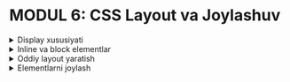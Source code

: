 # MODUL 6: CSS Layout va Joylashuv

<details>
    <summary>Display xususiyati</summary>

## 6.1 Display Xususiyati

### Display nima?

**Display xususiyati** - elementning qanday ko'rsatilishini belgilaydi. Har bir HTML elementi o'zining default display qiymatiga ega.

### Asosiy display qiymatlari

#### 1. Block - to'liq kenglik
```css
.block-element {
    display: block;
}
```

#### 2. Inline - matn kabi
```css
.inline-element {
    display: inline;
}
```

#### 3. Inline-block - aralash
```css
.inline-block-element {
    display: inline-block;
}
```

#### 4. None - yashirish
```css
.yashirilgan-element {
    display: none;
}
```

### Block elementlar

#### Xususiyatlari:
- To'liq kenglikni egallaydi
- Yangi qatordan boshlanadi
- Kenglik va balandlik o'rnatish mumkin
- Margin va padding ishlaydi

#### Misollar:
```html
<div style="display: block; background-color: lightblue; padding: 10px;">
    Bu block element
</div>

<p style="display: block; background-color: lightgreen; padding: 10px;">
    Bu ham block element
</p>
```

### Inline elementlar

#### Xususiyatlari:
- Faqat kerakli joyni egallaydi
- Boshqa elementlar bilan bir qatorda turadi
- Kenglik va balandlik o'rnatib bo'lmaydi
- Faqat gorizontal margin va padding ishlaydi

#### Misollar:
```html
<span style="display: inline; background-color: yellow; padding: 5px;">
    Bu inline element
</span>

<strong style="display: inline; background-color: orange; padding: 5px;">
    Bu ham inline element
</strong>
```

### Inline-block elementlar

#### Xususiyatlari:
- Inline kabi bir qatorda turadi
- Block kabi kenglik va balandlik o'rnatish mumkin
- Margin va padding to'liq ishlaydi

#### Misollar:
```html
<div style="display: inline-block; width: 100px; height: 50px; background-color: pink; margin: 5px;">
    Inline-block 1
</div>

<div style="display: inline-block; width: 100px; height: 50px; background-color: lightcoral; margin: 5px;">
    Inline-block 2
</div>
```

### Display qiymatlarini o'zgartirish

#### 1. Span ni block qilish
```css
span {
    display: block;
    background-color: lightblue;
    padding: 10px;
    margin: 5px;
}
```

#### 2. Div ni inline qilish
```css
div {
    display: inline;
    background-color: lightgreen;
    padding: 5px;
}
```

#### 3. Elementlarni yashirish
```css
.yashirish {
    display: none;
}
```

### Amaliy misollar

[CodePenda ko'rish](https://codepen.io/Ilmla/pen/PwZOLbJ)

<img width="531" height="391" alt="image" src="https://github.com/user-attachments/assets/56c5a4e7-082a-4e1d-b0d8-0ce0391b62a7" />


#### 1. Display qiymatlari taqqoslash
```html
<style>
.block-demo {
    display: block;
    background-color: #e3f2fd;
    padding: 15px;
    margin: 5px;
    border: 2px solid #2196f3;
}

.inline-demo {
    display: inline;
    background-color: #f3e5f5;
    padding: 10px;
    margin: 5px;
    border: 2px solid #9c27b0;
}

.inline-block-demo {
    display: inline-block;
    width: 120px;
    height: 60px;
    background-color: #e8f5e8;
    padding: 10px;
    margin: 5px;
    border: 2px solid #4caf50;
    text-align: center;
    line-height: 40px;
}
</style>

<h3>Display qiymatlari</h3>

<h4>Block elementlar:</h4>
<div class="block-demo">Block element 1</div>
<div class="block-demo">Block element 2</div>

<h4>Inline elementlar:</h4>
<span class="inline-demo">Inline 1</span>
<span class="inline-demo">Inline 2</span>
<span class="inline-demo">Inline 3</span>

<h4>Inline-block elementlar:</h4>
<div class="inline-block-demo">Inline-block 1</div>
<div class="inline-block-demo">Inline-block 2</div>
<div class="inline-block-demo">Inline-block 3</div>
```

#### 2. Kartochkalar qatori
```html
<style>
.kartochka {
    display: inline-block;
    width: 150px;
    height: 100px;
    background-color: white;
    border: 2px solid #ddd;
    border-radius: 8px;
    padding: 15px;
    margin: 10px;
    text-align: center;
    box-shadow: 0 2px 4px rgba(0,0,0,0.1);
}

.kartochka h4 {
    margin: 0 0 10px 0;
    color: #333;
}

.kartochka p {
    margin: 0;
    color: #666;
    font-size: 14px;
}
</style>

<div class="kartochka">
    <h4>Kartochka 1</h4>
    <p>Birinchi kartochka</p>
</div>

<div class="kartochka">
    <h4>Kartochka 2</h4>
    <p>Ikkinchi kartochka</p>
</div>

<div class="kartochka">
    <h4>Kartochka 3</h4>
    <p>Uchinchi kartochka</p>
</div>
```

</details>

<details>
    <summary>Inline va block elementlar</summary>

## 6.2 Inline va Block Elementlar

### Block elementlar ro'yxati

#### HTML block elementlari:
- `<div>` - umumiy konteyner
- `<p>` - paragraf
- `<h1>`, `<h2>`, `<h3>` - sarlavhalar
- `<ul>`, `<ol>` - ro'yxatlar
- `<li>` - ro'yxat elementlari
- `<section>`, `<article>` - maqola bo'limlari
- `<header>`, `<footer>` - sahifa qismlari

#### Block element xususiyatlari:
```css
.block-element {
    display: block;              /* Default qiymat */
    width: 100%;                /* To'liq kenglik */
    margin: 10px 0;             /* Vertikal margin */
    padding: 15px;              /* Ichki bo'shliq */
    background-color: lightblue;
}
```

### Inline elementlar ro'yxati

#### HTML inline elementlari:
- `<span>` - matn qismi
- `<strong>`, `<em>` - matn formatlash
- `<a>` - havola
- `<img>` - rasm
- `<code>` - kod matni
- `<small>` - kichik matn

#### Inline element xususiyatlari:
```css
.inline-element {
    display: inline;             /* Default qiymat */
    padding: 5px;               /* Faqat gorizontal padding */
    margin: 0 5px;              /* Faqat gorizontal margin */
    background-color: lightgreen;
}
```

### Block va inline farqi

#### 1. Kenglik farqi
```html
<style>
.block-farq {
    display: block;
    background-color: #ffeb3b;
    padding: 10px;
    margin: 5px;
}

.inline-farq {
    display: inline;
    background-color: #4caf50;
    padding: 10px;
    margin: 5px;
}
</style>

<h4>Block elementlar (to'liq kenglik):</h4>
<div class="block-farq">Block 1</div>
<div class="block-farq">Block 2</div>

<h4>Inline elementlar (kerakli kenglik):</h4>
<span class="inline-farq">Inline 1</span>
<span class="inline-farq">Inline 2</span>
<span class="inline-farq">Inline 3</span>
```

#### 2. Margin va padding farqi
```html
<style>
.margin-demo {
    background-color: #e1f5fe;
    border: 2px solid #0277bd;
}

.block-margin {
    display: block;
    margin: 20px;
    padding: 15px;
}

.inline-margin {
    display: inline;
    margin: 20px;
    padding: 15px;
}
</style>

<h4>Block element margin:</h4>
<div class="margin-demo block-margin">Block element</div>
<div class="margin-demo block-margin">Block element</div>

<h4>Inline element margin:</h4>
<span class="margin-demo inline-margin">Inline element</span>
<span class="margin-demo inline-margin">Inline element</span>
```

### Display qiymatini o'zgartirish

#### 1. Inline ni block qilish
```css
span {
    display: block;
    width: 200px;
    height: 50px;
    background-color: lightcoral;
    margin: 10px 0;
    text-align: center;
    line-height: 50px;
}
```

#### 2. Block ni inline qilish
```css
div {
    display: inline;
    background-color: lightblue;
    padding: 5px;
    margin: 0 5px;
}
```

### Amaliy misollar

#### 1. Navigatsiya menyu
```html
<style>
.nav-menu {
    background-color: #2c3e50;
    padding: 15px;
}

.nav-menu a {
    display: inline-block;
    color: white;
    text-decoration: none;
    padding: 10px 20px;
    margin: 0 5px;
    background-color: #34495e;
    border-radius: 5px;
    transition: background-color 0.3s ease;
}

.nav-menu a:hover {
    background-color: #3498db;
}
</style>

<nav class="nav-menu">
    <a href="#">Bosh sahifa</a>
    <a href="#">Xizmatlar</a>
    <a href="#">Portfolio</a>
    <a href="#">Aloqa</a>
</nav>
```

#### 2. Matn formatlash
```html
<style>
.matn-formatlash {
    font-size: 18px;
    line-height: 1.6;
}

.matn-formatlash strong {
    display: inline;
    background-color: #ffeb3b;
    padding: 2px 4px;
    font-weight: bold;
}

.matn-formatlash em {
    display: inline;
    background-color: #e8f5e8;
    padding: 2px 4px;
    font-style: italic;
}

.matn-formatlash code {
    display: inline;
    background-color: #f5f5f5;
    padding: 2px 6px;
    border: 1px solid #ddd;
    font-family: monospace;
}
</style>

<div class="matn-formatlash">
    <p>Bu yerda <strong>muhim matn</strong> va <em>qiyin matn</em> mavjud.</p>
    <p>Dasturlashda <code>display: block</code> va <code>display: inline</code> ishlatiladi.</p>
</div>
```

#### 3. Kartochkalar qatori
```html
<style>
.kartochkalar-qatori {
    text-align: center;
    padding: 20px;
}

.kartochka {
    display: inline-block;
    width: 180px;
    height: 120px;
    background-color: white;
    border: 2px solid #e0e0e0;
    border-radius: 10px;
    padding: 20px;
    margin: 10px;
    box-shadow: 0 2px 8px rgba(0,0,0,0.1);
    text-align: center;
    vertical-align: top;
}

.kartochka h3 {
    margin: 0 0 10px 0;
    color: #333;
    font-size: 16px;
}

.kartochka p {
    margin: 0;
    color: #666;
    font-size: 14px;
}
</style>

<div class="kartochkalar-qatori">
    <div class="kartochka">
        <h3>HTML</h3>
        <p>Web-sahifa strukturasi</p>
    </div>
    
    <div class="kartochka">
        <h3>CSS</h3>
        <p>Web-sahifa dizayni</p>
    </div>
    
    <div class="kartochka">
        <h3>JavaScript</h3>
        <p>Web-sahifa interaktivligi</p>
    </div>
</div>
```

</details>

<details>
    <summary>Oddiy layout yaratish</summary>

## 6.3 Oddiy Layout Yaratish

### Layout nima?

**Layout** - web-sahifadagi elementlarning joylashuvini va tartibini belgilaydi. Yaxshi layout foydalanuvchiga qulay bo'ladi.

### Asosiy layout elementlari

#### 1. Header - sahifa boshi
```html
<header>
    <h1>Sahifa sarlavhasi</h1>
    <nav>Navigatsiya menyu</nav>
</header>
```

#### 2. Main - asosiy mazmun
```html
<main>
    <article>Asosiy maqola</article>
    <aside>Yon panel</aside>
</main>
```

#### 3. Footer - sahifa oyog'i
```html
<footer>
    <p>Copyright ma'lumotlari</p>
</footer>
```

### Semantic HTML nima?

**Semantic HTML** - HTML elementlarining ma'nosi va vazifasini aniq ko'rsatadigan tegler. Bu elementlar faqat ko'rinish uchun emas, balki mazmunning ma'nosini ham bildiradi.

#### Semantic HTML afzalliklari:
- **SEO yaxshilash** - qidiruv tizimlari sahifani yaxshiroq tushunadi
- **Accessibility** - ko'zi ojizlar uchun ekran o'qish dasturlari yaxshiroq ishlaydi
- **Kodni tushunish** - dasturchilar uchun kod yaxshiroq tushunarli
- **Kelajakda o'zgartirish** - dizayn o'zgartirishda mazmun saqlanadi

### Asosiy semantic elementlar

#### 1. `<header>` - sahifa yoki bo'lim boshi
```html
<header>
    <h1>Sahifa sarlavhasi</h1>
    <nav>
        <ul>
            <li><a href="#home">Bosh sahifa</a></li>
            <li><a href="#about">Haqida</a></li>
            <li><a href="#contact">Aloqa</a></li>
        </ul>
    </nav>
</header>
```

#### 2. `<nav>` - navigatsiya menyu
```html
<nav>
    <ul>
        <li><a href="#home">Bosh sahifa</a></li>
        <li><a href="#services">Xizmatlar</a></li>
        <li><a href="#contact">Aloqa</a></li>
    </ul>
</nav>
```

#### 3. `<main>` - asosiy mazmun
```html
<main>
    <h2>Asosiy mazmun</h2>
    <p>Bu yerda sahifaning asosiy mazmuni joylashadi.</p>
</main>
```

#### 4. `<article>` - mustaqil maqola
```html
<article>
    <h2>Maqola sarlavhasi</h2>
    <p>Maqola mazmuni...</p>
    <footer>
        <p>Muallif: John Doe</p>
    </footer>
</article>
```

#### 5. `<section>` - mavzu bo'limi
```html
<section>
    <h2>Yangi bo'lim</h2>
    <p>Bu bo'limning mazmuni...</p>
</section>
```

#### 6. `<aside>` - yon panel
```html
<aside>
    <h3>Yon ma'lumot</h3>
    <p>Bu ma'lumot asosiy mazmun bilan bog'liq, lekin alohida.</p>
</aside>
```

#### 7. `<footer>` - sahifa yoki bo'lim oyog'i
```html
<footer>
    <p>&copy; 2024 Mening Saytim</p>
    <p>Aloqa: info@example.com</p>
</footer>
```

### Semantic HTML vs Oddiy div

#### ❌ Yomon: Faqat div ishlatish
```html
<div class="header">
    <div class="title">Sahifa sarlavhasi</div>
    <div class="menu">Menyu</div>
</div>
<div class="content">
    <div class="article">Maqola</div>
</div>
<div class="footer">Pastki qism</div>
```

#### ✅ Yaxshi: Semantic HTML ishlatish
```html
<header>
    <h1>Sahifa sarlavhasi</h1>
    <nav>Menyu</nav>
</header>
<main>
    <article>Maqola</article>
</main>
<footer>Pastki qism</footer>
```

### Oddiy sahifa struktura

#### 1. Semantic HTML struktura
```html
<!DOCTYPE html>
<html lang="uz">
<head>
    <meta charset="UTF-8">
    <meta name="viewport" content="width=device-width, initial-scale=1.0">
    <title>Mening Saytim - Semantic HTML</title>
</head>
<body>
    <header>
        <h1>Mening Saytim</h1>
        <nav>
            <ul>
                <li><a href="#home">Bosh sahifa</a></li>
                <li><a href="#about">Haqida</a></li>
                <li><a href="#contact">Aloqa</a></li>
            </ul>
        </nav>
    </header>
    
    <main>
        <section>
            <h2>Asosiy mazmun</h2>
            <article>
                <h3>Maqola sarlavhasi</h3>
                <p>Maqola mazmuni...</p>
            </article>
        </section>
        
        <aside>
            <h3>Yon panel</h3>
            <p>Qo'shimcha ma'lumotlar...</p>
        </aside>
    </main>
    
    <footer>
        <p>&copy; 2024 Mening Saytim. Barcha huquqlar himoyalangan.</p>
    </footer>
</body>
</html>
```

#### 2. Semantic HTML uchun CSS stil
```css
/* Header styling */
header {
    background-color: #333;
    color: white;
    padding: 20px;
    text-align: center;
}

header h1 {
    margin: 0;
    font-size: 2em;
}

/* Navigation styling */
nav ul {
    list-style: none;
    padding: 0;
    margin: 20px 0 0 0;
    display: inline-block;
}

nav li {
    display: inline-block;
    margin: 0 15px;
}

nav a {
    color: white;
    text-decoration: none;
    padding: 10px 15px;
    border-radius: 4px;
    transition: background-color 0.3s;
}

nav a:hover {
    background-color: #555;
}

/* Main content styling */
main {
    max-width: 1200px;
    margin: 0 auto;
    padding: 20px;
    min-height: 400px;
}

/* Section styling */
section {
    margin-bottom: 30px;
    padding: 20px;
    background-color: #f9f9f9;
    border-radius: 8px;
}

/* Article styling */
article {
    background-color: white;
    padding: 20px;
    margin: 20px 0;
    border-radius: 8px;
    box-shadow: 0 2px 5px rgba(0,0,0,0.1);
}

article h3 {
    color: #333;
    margin-top: 0;
}

/* Aside (sidebar) styling */
aside {
    background-color: #e8f4f8;
    padding: 20px;
    border-radius: 8px;
    border-left: 4px solid #2196F3;
}

aside h3 {
    color: #1976D2;
    margin-top: 0;
}

/* Footer styling */
footer {
    background-color: #333;
    color: white;
    padding: 20px;
    text-align: center;
    margin-top: 40px;
}

footer p {
    margin: 5px 0;
}
```

### Amaliy misol: Semantic HTML blog sahifasi

```html
<!DOCTYPE html>
<html lang="uz">
<head>
    <meta charset="UTF-8">
    <meta name="viewport" content="width=device-width, initial-scale=1.0">
    <title>CSS Layout Blog - Semantic HTML</title>
    <style>
        body {
            font-family: Arial, sans-serif;
            line-height: 1.6;
            margin: 0;
            padding: 0;
            background-color: #f4f4f4;
        }
        
        header {
            background-color: #2c3e50;
            color: white;
            padding: 1rem 0;
            text-align: center;
        }
        
        header h1 {
            margin: 0;
            font-size: 2.5rem;
        }
        
        nav {
            margin-top: 1rem;
        }
        
        nav ul {
            list-style: none;
            padding: 0;
            margin: 0;
        }
        
        nav li {
            display: inline-block;
            margin: 0 1rem;
        }
        
        nav a {
            color: white;
            text-decoration: none;
            padding: 0.5rem 1rem;
            border-radius: 4px;
            transition: background-color 0.3s;
        }
        
        nav a:hover {
            background-color: #34495e;
        }
        
        main {
            max-width: 1200px;
            margin: 2rem auto;
            padding: 0 1rem;
            display: flex;
            gap: 2rem;
        }
        
        section {
            flex: 2;
        }
        
        article {
            background-color: white;
            margin-bottom: 2rem;
            padding: 2rem;
            border-radius: 8px;
            box-shadow: 0 2px 10px rgba(0,0,0,0.1);
        }
        
        article h2 {
            color: #2c3e50;
            margin-top: 0;
        }
        
        article .meta {
            color: #7f8c8d;
            font-size: 0.9rem;
            margin-bottom: 1rem;
        }
        
        aside {
            flex: 1;
            background-color: white;
            padding: 2rem;
            border-radius: 8px;
            box-shadow: 0 2px 10px rgba(0,0,0,0.1);
            height: fit-content;
        }
        
        aside h3 {
            color: #2c3e50;
            margin-top: 0;
        }
        
        aside ul {
            list-style: none;
            padding: 0;
        }
        
        aside li {
            padding: 0.5rem 0;
            border-bottom: 1px solid #ecf0f1;
        }
        
        aside a {
            color: #3498db;
            text-decoration: none;
        }
        
        aside a:hover {
            text-decoration: underline;
        }
        
        footer {
            background-color: #2c3e50;
            color: white;
            text-align: center;
            padding: 2rem;
            margin-top: 3rem;
        }
        
        footer p {
            margin: 0.5rem 0;
        }
    </style>
</head>
<body>
    <header>
        <h1>CSS Layout Blog</h1>
        <nav>
            <ul>
                <li><a href="#home">Bosh sahifa</a></li>
                <li><a href="#articles">Maqolalar</a></li>
                <li><a href="#about">Haqida</a></li>
                <li><a href="#contact">Aloqa</a></li>
            </ul>
        </nav>
    </header>
    
    <main>
        <section>
            <article>
                <h2>CSS Display xususiyati haqida</h2>
                <div class="meta">2024 yil 15 yanvar | CSS | 5 daqiqa o'qish</div>
                <p>CSS display xususiyati elementning qanday ko'rsatilishini belgilaydi. Bu juda muhim xususiyat bo'lib, layout yaratishda asosiy rol o'ynaydi.</p>
                <p>Display xususiyatining asosiy qiymatlari: block, inline, inline-block va none. Har birining o'ziga xos xususiyatlari bor.</p>
            </article>
            
            <article>
                <h2>Position xususiyati bilan ishlash</h2>
                <div class="meta">2024 yil 10 yanvar | CSS | 7 daqiqa o'qish</div>
                <p>Position xususiyati elementlarni sahifada joylashtirish uchun ishlatiladi. Static, relative, absolute va fixed qiymatlari mavjud.</p>
                <p>Har bir position turi o'ziga xos xususiyatlarga ega va turli vaziyatlarda ishlatiladi.</p>
            </article>
            
            <article>
                <h2>Semantic HTML afzalliklari</h2>
                <div class="meta">2024 yil 5 yanvar | HTML | 4 daqiqa o'qish</div>
                <p>Semantic HTML elementlar mazmunning ma'nosini aniq ko'rsatadi. Bu SEO, accessibility va kodni tushunish uchun juda foydali.</p>
                <p>Header, nav, main, article, section, aside va footer kabi elementlar semantic HTML ning asosiy qismlari hisoblanadi.</p>
            </article>
        </section>
        
        <aside>
            <h3>So'nggi maqolalar</h3>
            <ul>
                <li><a href="#">CSS Flexbox qo'llanmasi</a></li>
                <li><a href="#">Responsive dizayn asoslari</a></li>
                <li><a href="#">CSS Grid tizimi</a></li>
                <li><a href="#">Web dizayn prinsiplari</a></li>
            </ul>
            
            <h3>Kategoriyalar</h3>
            <ul>
                <li><a href="#">HTML</a></li>
                <li><a href="#">CSS</a></li>
                <li><a href="#">JavaScript</a></li>
                <li><a href="#">Web dizayn</a></li>
            </ul>
        </aside>
    </main>
    
    <footer>
        <p>&copy; 2024 CSS Layout Blog. Barcha huquqlar himoyalangan.</p>
        <p>Aloqa: info@csslayoutblog.uz | Telefon: +998 90 123 45 67</p>
    </footer>
</body>
</html>
```

### Oddiy kartochka layout

#### 1. HTML struktura
```html
<div class="kartochka">
    <h3>Kartochka sarlavhasi</h3>
    <p>Bu yerda kartochka mazmuni joylashadi. Oddiy va chiroyli dizayn.</p>
    <button>Tugma</button>
</div>
```

#### 2. CSS stillar
```css
.kartochka {
    width: 300px;
    border: 2px solid #ddd;
    border-radius: 8px;
    padding: 20px;
    margin: 20px;
    background-color: white;
    box-shadow: 0 2px 5px rgba(0,0,0,0.1);
}

.kartochka h3 {
    color: #333;
    margin-top: 0;
}

.kartochka button {
    background-color: #4CAF50;
    color: white;
    border: none;
    padding: 10px 20px;
    border-radius: 4px;
    cursor: pointer;
}
```

### Ikki ustunli layout (inline-block bilan)

#### 1. HTML struktura
```html
<div class="konteyner">
    <div class="chap-ustun">
        <h2>Chap ustun</h2>
        <p>Chap ustun mazmuni</p>
    </div>
    
    <div class="o_ng-ustun">
        <h2>O'ng ustun</h2>
        <p>O'ng ustun mazmuni</p>
    </div>
</div>
```

#### 2. CSS stillar
```css
.konteyner {
    width: 100%;
    max-width: 1000px;
    margin: 0 auto;
}

.chap-ustun {
    display: inline-block;
    width: 48%;
    background-color: #f8f9fa;
    padding: 20px;
    margin-right: 2%;
    vertical-align: top;
}

.o_ng-ustun {
    display: inline-block;
    width: 48%;
    background-color: #e9ecef;
    padding: 20px;
    vertical-align: top;
    margin-left: 10px;
}
```

### Amaliy misol: Oddiy blog sahifasi

```html
<!DOCTYPE html>
<html>
<head>
    <title>Mening Blogim</title>
    <style>
        body {
            font-family: Arial, sans-serif;
            margin: 0;
            padding: 0;
            background-color: #f5f5f5;
        }
        
        .header {
            background-color: #333;
            color: white;
            padding: 20px;
            text-align: center;
        }
        
        .main-content {
            max-width: 1000px;
            margin: 20px auto;
            padding: 0 20px;
        }
        
        .blog-post {
            background-color: white;
            border: 1px solid #ddd;
            border-radius: 8px;
            padding: 20px;
            margin: 20px 0;
            box-shadow: 0 2px 5px rgba(0,0,0,0.1);
        }
        
        .blog-post h2 {
            color: #333;
            margin-top: 0;
        }
        
        .blog-post .date {
            color: #666;
            font-size: 14px;
            margin-bottom: 15px;
        }
        
        .sidebar {
            display: inline-block;
            width: 30%;
            background-color: white;
            border: 1px solid #ddd;
            border-radius: 8px;
            padding: 20px;
            margin: 20px 0;
            vertical-align: top;
        }
        
        .content {
            display: inline-block;
            width: 65%;
            margin-right: 5%;
            vertical-align: top;
        }
        
        .footer {
            background-color: #333;
            color: white;
            text-align: center;
            padding: 20px;
            margin-top: 40px;
        }
    </style>
</head>
<body>
    <div class="header">
        <h1>Mening Blogim</h1>
        <p>CSS Layout o'rganish haqida</p>
    </div>
    
    <div class="main-content">
        <div class="content">
            <div class="blog-post">
                <h2>CSS Display xususiyati</h2>
                <div class="date">2024 yil 15 yanvar</div>
                <p>CSS display xususiyati elementning qanday ko'rsatilishini belgilaydi. Bu juda muhim xususiyat.</p>
            </div>
            
            <div class="blog-post">
                <h2>Position xususiyati</h2>
                <div class="date">2024 yil 10 yanvar</div>
                <p>Position xususiyati elementlarni sahifada joylashtirish uchun ishlatiladi.</p>
            </div>
        </div>
        
        <div class="sidebar">
            <h3>Yon menyu</h3>
            <ul>
                <li>Bosh sahifa</li>
                <li>Haqida</li>
                <li>Aloqa</li>
            </ul>
        </div>
    </div>
    
    <div class="footer">
        <p>&copy; 2024 Mening Blogim</p>
    </div>
</body>
</html>
```

### Amaliy misollar

#### 1. Oddiy sahifa layout
```html
<style>
.oddiy-sahifa {
    max-width: 800px;
    margin: 0 auto;
    font-family: Arial, sans-serif;
}

.sahifa-header {
    background-color: #2c3e50;
    color: white;
    padding: 20px;
    text-align: center;
}

.sahifa-header h1 {
    margin: 0;
    font-size: 2em;
}

.sahifa-main {
    padding: 30px 20px;
    background-color: white;
    min-height: 400px;
}

.sahifa-main h2 {
    color: #2c3e50;
    border-bottom: 2px solid #3498db;
    padding-bottom: 10px;
}

.sahifa-footer {
    background-color: #34495e;
    color: white;
    padding: 15px;
    text-align: center;
}
</style>

<div class="oddiy-sahifa">
    <header class="sahifa-header">
        <h1>Mening Web-sahifam</h1>
        <p>CSS Layout asoslari</p>
    </header>
    
    <main class="sahifa-main">
        <h2>Asosiy mazmun</h2>
        <p>Bu yerda sahifaning asosiy mazmuni joylashadi. CSS layout yordamida elementlar chiroyli tartibda joylashtiriladi.</p>
        
        <h3>Layout elementlari:</h3>
        <ul>
            <li>Header - sahifa boshi</li>
            <li>Main - asosiy mazmun</li>
            <li>Footer - sahifa oyog'i</li>
        </ul>
    </main>
    
    <footer class="sahifa-footer">
        <p>&copy; 2024 Mening Web-sahifam</p>
    </footer>
</div>
```

#### 2. Kartochkalar layout
```html
<style>
.kartochkalar-layout {
    max-width: 900px;
    margin: 20px auto;
    padding: 20px;
}

.kartochka {
    display: inline-block;
    width: 250px;
    background-color: white;
    border: 2px solid #e0e0e0;
    border-radius: 10px;
    padding: 20px;
    margin: 15px;
    box-shadow: 0 2px 8px rgba(0,0,0,0.1);
    vertical-align: top;
}

.kartochka h3 {
    color: #2c3e50;
    margin: 0 0 15px 0;
    font-size: 1.3em;
}

.kartochka p {
    color: #666;
    line-height: 1.5;
    margin: 0;
}

.kartochka .rang-1 {
    border-left: 4px solid #e74c3c;
}

.kartochka .rang-2 {
    border-left: 4px solid #3498db;
}

.kartochka .rang-3 {
    border-left: 4px solid #2ecc71;
}
</style>

<div class="kartochkalar-layout">
    <div class="kartochka rang-1">
        <h3>HTML</h3>
        <p>HTML web-sahifalarning asosini tashkil qiladi. U sahifa strukturasi va mazmunini belgilaydi.</p>
    </div>
    
    <div class="kartochka rang-2">
        <h3>CSS</h3>
        <p>CSS web-sahifalarni chiroyli qiladi. Ranglar, shriftlar va layout CSS orqali amalga oshiriladi.</p>
    </div>
    
    <div class="kartochka rang-3">
        <h3>JavaScript</h3>
        <p>JavaScript web-sahifalarni interaktiv qiladi. Foydalanuvchi harakatlariga javob beradi.</p>
    </div>
</div>
```

#### 3. Ikki ustunli layout
```html
<style>
.ikki-ustun-layout {
    max-width: 1000px;
    margin: 20px auto;
    display: flex;
    gap: 20px;
    padding: 0 20px;
}

.asosiy-ustun {
    flex: 2;
    background-color: white;
    padding: 25px;
    border: 1px solid #e0e0e0;
    border-radius: 8px;
    box-shadow: 0 2px 4px rgba(0,0,0,0.1);
}

.yon-ustun {
    flex: 1;
    background-color: #f8f9fa;
    padding: 25px;
    border: 1px solid #e0e0e0;
    border-radius: 8px;
    box-shadow: 0 2px 4px rgba(0,0,0,0.1);
}

.asosiy-ustun h2,
.yon-ustun h3 {
    color: #2c3e50;
    margin-top: 0;
}

.yon-ustun ul {
    list-style: none;
    padding: 0;
}

.yon-ustun li {
    padding: 8px 0;
    border-bottom: 1px solid #e0e0e0;
}

.yon-ustun a {
    color: #3498db;
    text-decoration: none;
}

.yon-ustun a:hover {
    text-decoration: underline;
}
</style>

<div class="ikki-ustun-layout">
    <div class="asosiy-ustun">
        <h2>Asosiy maqola</h2>
        <p>Bu yerda asosiy maqola mazmuni joylashadi. U keng joy egallaydi va foydalanuvchining diqqat markazida bo'ladi.</p>
        
        <h3>CSS Layout haqida</h3>
        <p>CSS layout web-sahifadagi elementlarning joylashuvini boshqarish uchun ishlatiladi. Display, overflow va boshqa xususiyatlar yordamida chiroyli sahifalar yaratish mumkin.</p>
        
        <p>Layout yaratishda quyidagi elementlar muhim:</p>
        <ul>
            <li>Header - sahifa boshi</li>
            <li>Navigation - navigatsiya menyu</li>
            <li>Main content - asosiy mazmun</li>
            <li>Sidebar - yon panel</li>
            <li>Footer - sahifa oyog'i</li>
        </ul>
    </div>
    
    <div class="yon-ustun">
        <h3>Menyu</h3>
        <ul>
            <li><a href="#">Bosh sahifa</a></li>
            <li><a href="#">CSS asoslari</a></li>
            <li><a href="#">Layout</a></li>
            <li><a href="#">Misol</a></li>
            <li><a href="#">Aloqa</a></li>
        </ul>
        
        <h3>Foydali havolalar</h3>
        <ul>
            <li><a href="#">CSS qo'llanma</a></li>
            <li><a href="#">HTML qo'llanma</a></li>
            <li><a href="#">Web-dizayn</a></li>
        </ul>
    </div>
</div>
```

</details>

<details>
    <summary>Elementlarni joylash</summary>

## 6.4 Elementlarni Joylash

### Position xususiyati

#### 1. Static - oddiy joylashuv (default)
```css
.static-element {
    position: static;
}
```

#### 2. Relative - nisbiy joylashuv
```css
.relative-element {
    position: relative;
    top: 10px;
    left: 20px;
}
```

#### 3. Absolute - mutlaq joylashuv
```css
.absolute-element {
    position: absolute;
    top: 50px;
    right: 30px;
}
```

#### 4. Fixed - qo'zg'aluvchan joylashuv
```css
.fixed-element {
    position: fixed;
    top: 20px;
    right: 20px;
}
```


### Amaliy misollar

#### 1. Position qiymatlari
```html
<style>
.position-demo {
    position: relative;
    width: 400px;
    height: 300px;
    border: 2px solid #333;
    background-color: #f0f0f0;
    margin: 20px;
}

.static-box {
    position: static;
    background-color: #e3f2fd;
    padding: 10px;
    margin: 5px;
    border: 1px solid #2196f3;
}

.relative-box {
    position: relative;
    top: 20px;
    left: 30px;
    background-color: #f3e5f5;
    padding: 10px;
    border: 1px solid #9c27b0;
}

.absolute-box {
    position: absolute;
    top: 50px;
    right: 20px;
    background-color: #e8f5e8;
    padding: 10px;
    border: 1px solid #4caf50;
}

.fixed-box {
    position: fixed;
    top: 20px;
    right: 20px;
    background-color: #fff3e0;
    padding: 10px;
    border: 1px solid #ff9800;
    z-index: 1000;
}
</style>

<div class="position-demo">
    <div class="static-box">Static (oddiy)</div>
    <div class="relative-box">Relative (nisbiy)</div>
    <div class="absolute-box">Absolute (mutlaq)</div>
</div>

<div class="fixed-box">Fixed (qo'zg'aluvchan)</div>
```


#### 2. Navigatsiya menyu
```html
<style>
.nav-container {
    background-color: #2c3e50;
    padding: 0;
    position: fixed;
    top: 0;
    left: 0;
    right: 0;
    z-index: 1000;
    box-shadow: 0 2px 5px rgba(0,0,0,0.2);
}

.nav-menu {
    max-width: 1000px;
    margin: 0 auto;
    display: flex;
    justify-content: space-between;
    align-items: center;
    padding: 0 20px;
}

.nav-logo {
    color: white;
    font-size: 1.5em;
    font-weight: bold;
    text-decoration: none;
}

.nav-links {
    display: flex;
    list-style: none;
    margin: 0;
    padding: 0;
}

.nav-links li {
    margin-left: 30px;
}

.nav-links a {
    color: white;
    text-decoration: none;
    padding: 15px 0;
    display: block;
    transition: color 0.3s ease;
}

.nav-links a:hover {
    color: #3498db;
}

.content {
    margin-top: 80px;
    padding: 20px;
    max-width: 1000px;
    margin-left: auto;
    margin-right: auto;
}
</style>

<nav class="nav-container">
    <div class="nav-menu">
        <a href="#" class="nav-logo">Mening Sahifam</a>
        <ul class="nav-links">
            <li><a href="#">Bosh sahifa</a></li>
            <li><a href="#">Xizmatlar</a></li>
            <li><a href="#">Portfolio</a></li>
            <li><a href="#">Aloqa</a></li>
        </ul>
    </div>
</nav>

<div class="content">
    <h1>Sahifa mazmuni</h1>
    <p>Bu yerda sahifaning asosiy mazmuni joylashadi. Fixed navigatsiya menyu sahifaning yuqori qismida doimo ko'rinadi.</p>
    
    <p>Position: fixed xususiyati elementni sahifaning muayyan joyida qo'zg'aluvchan qilib qo'yadi. Sahifa aylantirilganda ham element o'z joyida qoladi.</p>
    
    <h2>CSS Layout xususiyatlari</h2>
    <p>Elementlarni joylash uchun turli xil xususiyatlar ishlatiladi:</p>
    <ul>
        <li><strong>Position:</strong> static, relative, absolute, fixed</li>
        <li><strong>Display:</strong> block, inline, inline-block</li>
    </ul>
    
    <p>Bu xususiyatlar yordamida chiroyli va funksional web-sahifalar yaratish mumkin.</p>
</div>
```

</details>
